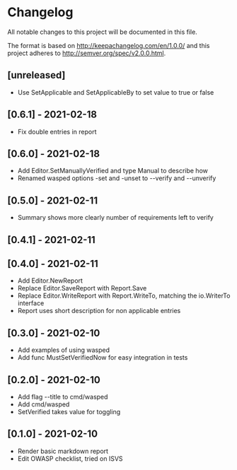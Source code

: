 # Changelog
All notable changes to this project will be documented in this file.

The format is based on http://keepachangelog.com/en/1.0.0/
and this project adheres to http://semver.org/spec/v2.0.0.html.

## [unreleased]

- Use SetApplicable and SetApplicableBy to set value to true or false

## [0.6.1] - 2021-02-18

- Fix double entries in report

## [0.6.0] - 2021-02-18

- Add Editor.SetManuallyVerified and type Manual to describe how
- Renamed wasped options -set and -unset to --verify and --unverify

## [0.5.0] - 2021-02-11

- Summary shows more clearly number of requirements left to verify

## [0.4.1] - 2021-02-11
## [0.4.0] - 2021-02-11

- Add Editor.NewReport
- Replace Editor.SaveReport with Report.Save
- Replace Editor.WriteReport with Report.WriteTo, matching the
  io.WriterTo interface
- Report uses short description for non applicable entries

## [0.3.0] - 2021-02-10

- Add examples of using wasped
- Add func MustSetVerifiedNow for easy integration in tests

## [0.2.0] - 2021-02-10

- Add flag --title to cmd/wasped
- Add cmd/wasped
- SetVerified takes value for toggling

## [0.1.0] - 2021-02-10

- Render basic markdown report
- Edit OWASP checklist, tried on ISVS
